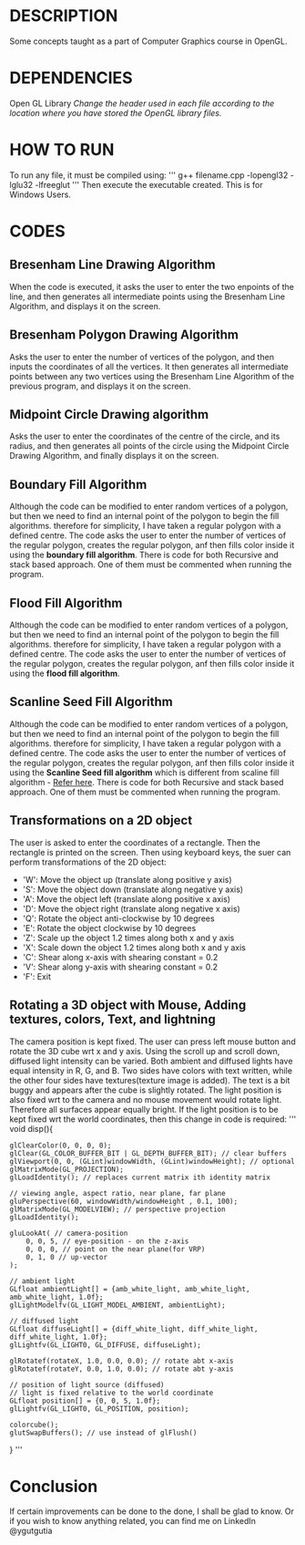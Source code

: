 # DESCRIPTION
Some concepts taught as a part of Computer Graphics course in OpenGL.

# DEPENDENCIES
Open GL Library
_Change the header used in each file according to the location where you have stored the OpenGL library files._

# HOW TO RUN
To run any file, it must be compiled using:
'''
g++ filename.cpp -lopengl32 -lglu32 -lfreeglut
'''
Then execute the executable created. This is for Windows Users.

# CODES

## Bresenham Line Drawing Algorithm
When the code is executed, it asks the user to enter the two enpoints of the line, and then generates all intermediate points using the Bresenham Line Algorithm, and displays it on the screen.

## Bresenham Polygon Drawing Algorithm
Asks the user to enter the number of vertices of the polygon, and then inputs the coordinates of all the vertices. It then generates all intermediate points between any two vertices using the Bresenham Line Algorithm of the previous program, and displays it on the screen.

## Midpoint Circle Drawing algorithm
Asks the user to enter the coordinates of the centre of the circle, and its radius, and then generates all points of the circle using the Midpoint Circle Drawing Algorithm, and finally displays it on the screen.

## Boundary Fill Algorithm
Although the code can be modified to enter random vertices of a polygon, but then we need to find an internal point of the polygon to begin the fill algorithms. therefore for simplicity, I have taken a regular polygon with a defined centre.
The code asks the user to enter the number of vertices of the regular polygon, creates the regular polygon, anf then fills color inside it using the **boundary fill algorithm**. There is code for both Recursive and stack based approach. One of them must be commented when running the program.

## Flood Fill Algorithm
Although the code can be modified to enter random vertices of a polygon, but then we need to find an internal point of the polygon to begin the fill algorithms. therefore for simplicity, I have taken a regular polygon with a defined centre.
The code asks the user to enter the number of vertices of the regular polygon, creates the regular polygon, anf then fills color inside it using the **flood fill algorithm**.

## Scanline Seed Fill Algorithm
Although the code can be modified to enter random vertices of a polygon, but then we need to find an internal point of the polygon to begin the fill algorithms. therefore for simplicity, I have taken a regular polygon with a defined centre.
The code asks the user to enter the number of vertices of the regular polygon, creates the regular polygon, anf then fills color inside it using the **Scanline Seed fill algorithm** which is different from scaline fill algorithm - [Refer here](https://www.csee.umbc.edu/~ebert/435/notes/435_ch5.html). There is code for both Recursive and stack based approach. One of them must be commented when running the program.

## Transformations on a 2D object
The user is asked to enter the coordinates of a rectangle. Then the rectangle is printed on the screen.
Then using keyboard keys, the suer can perform transformations of the 2D object:

- 'W': Move the object up (translate along positive y axis)
- 'S': Move the object down (translate along negative y axis)
- 'A': Move the object left (translate along positive x axis)
- 'D': Move the object right (translate along negative x axis)
- 'Q': Rotate the object anti-clockwise by 10 degrees
- 'E': Rotate the object clockwise by 10 degrees
- 'Z': Scale up the object 1.2 times along both x and y axis
- 'X': Scale down the object 1.2 times along both x and y axis
- 'C': Shear along x-axis with shearing constant = 0.2
- 'V': Shear along y-axis with shearing constant = 0.2
- 'F': Exit

## Rotating a 3D object with Mouse, Adding textures, colors, Text, and lightning
The camera position is kept fixed. The user can press left mouse button and rotate the 3D cube wrt x and y axis.
Using the scroll up and scroll down, diffused light intensity can be varied.
Both ambient and diffused lights have equal intensity in R, G, and B.
Two sides have colors with text written, while the other four sides have textures(texture image is added).
The text is a bit buggy and appears after the cube is slightly rotated.
The light position is also fixed wrt to the camera and no mouse movement would rotate light. Therefore all surfaces appear equally bright.
If the light position is to be kept fixed wrt the world coordinates, then this change in code is required:
'''
void disp(){

    glClearColor(0, 0, 0, 0);
    glClear(GL_COLOR_BUFFER_BIT | GL_DEPTH_BUFFER_BIT); // clear buffers
    glViewport(0, 0, (GLint)windowWidth, (GLint)windowHeight); // optional
    glMatrixMode(GL_PROJECTION);
    glLoadIdentity(); // replaces current matrix ith identity matrix

    // viewing angle, aspect ratio, near plane, far plane
    gluPerspective(60, windowWidth/windowHeight , 0.1, 100);
    glMatrixMode(GL_MODELVIEW); // perspective projection
    glLoadIdentity();

    gluLookAt( // camera-position
        0, 0, 5, // eye-position - on the z-axis
        0, 0, 0, // point on the near plane(for VRP)
        0, 1, 0 // up-vector
    );

    // ambient light
    GLfloat ambientLight[] = {amb_white_light, amb_white_light, amb_white_light, 1.0f};
    glLightModelfv(GL_LIGHT_MODEL_AMBIENT, ambientLight);

    // diffused light
    GLfloat diffuseLight[] = {diff_white_light, diff_white_light, diff_white_light, 1.0f};
    glLightfv(GL_LIGHT0, GL_DIFFUSE, diffuseLight);

    glRotatef(rotateX, 1.0, 0.0, 0.0); // rotate abt x-axis
    glRotatef(rotateY, 0.0, 1.0, 0.0); // rotate abt y-axis

    // position of light source (diffused)
    // light is fixed relative to the world coordinate
    GLfloat position[] = {0, 0, 5, 1.0f};
    glLightfv(GL_LIGHT0, GL_POSITION, position);

    colorcube();
    glutSwapBuffers(); // use instead of glFlush()
}
'''

# Conclusion
If certain improvements can be done to the done, I shall be glad to know. Or if you wish to know anything related, you can find me on LinkedIn @ygutgutia